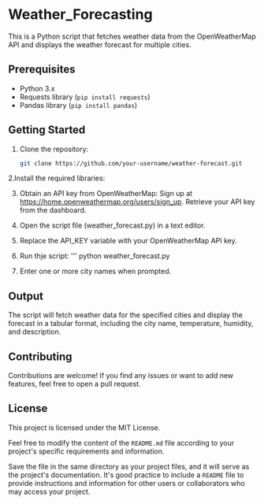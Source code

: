 # Weather_Forecasting
This is a Python script that fetches weather data from the OpenWeatherMap API and displays the weather forecast for multiple cities.

## Prerequisites

- Python 3.x
- Requests library (`pip install requests`)
- Pandas library (`pip install pandas`)

## Getting Started

1. Clone the repository:

   ```bash
   git clone https://github.com/your-username/weather-forecast.git
   
2.Install the required libraries:

3. Obtain an API key from OpenWeatherMap:
  Sign up at https://home.openweathermap.org/users/sign_up.
  Retrieve your API key from the dashboard.
  
4. Open the script file (weather_forecast.py) in a text editor.

5. Replace the API_KEY variable with your OpenWeatherMap API key.

6. Run thje script:
     '''
    python weather_forecast.py

7. Enter one or more city names when prompted.

## Output
The script will fetch weather data for the specified cities and display the forecast in a tabular format, including the city name, temperature, humidity, and description.

## Contributing
Contributions are welcome! If you find any issues or want to add new features, feel free to open a pull request.

## License
This project is licensed under the MIT License.


Feel free to modify the content of the `README.md` file according to your project's specific requirements and information.

Save the file in the same directory as your project files, and it will serve as the project's documentation. It's good practice to include a `README` file to provide instructions and information for other users or collaborators who may access your project.
